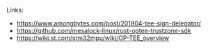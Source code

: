 
Links:
- https://www.amongbytes.com/post/201904-tee-sign-delegator/
- https://github.com/mesalock-linux/rust-optee-trustzone-sdk
- https://wiki.st.com/stm32mpu/wiki/OP-TEE_overview
